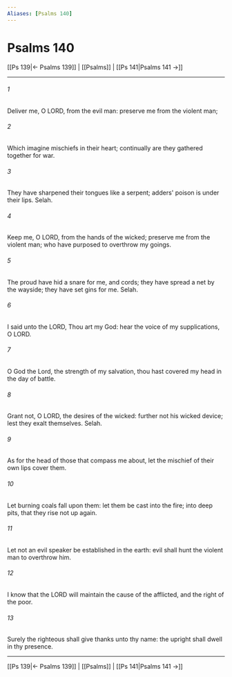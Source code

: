 ```yaml
---
Aliases: [Psalms 140]
---
```

# Psalms 140

[[Ps 139|← Psalms 139]] | [[Psalms]] | [[Ps 141|Psalms 141 →]]
***



###### 1 
Deliver me, O LORD, from the evil man: preserve me from the violent man; 

###### 2 
Which imagine mischiefs in their heart; continually are they gathered together for war. 

###### 3 
They have sharpened their tongues like a serpent; adders' poison is under their lips. Selah. 

###### 4 
Keep me, O LORD, from the hands of the wicked; preserve me from the violent man; who have purposed to overthrow my goings. 

###### 5 
The proud have hid a snare for me, and cords; they have spread a net by the wayside; they have set gins for me. Selah. 

###### 6 
I said unto the LORD, Thou art my God: hear the voice of my supplications, O LORD. 

###### 7 
O God the Lord, the strength of my salvation, thou hast covered my head in the day of battle. 

###### 8 
Grant not, O LORD, the desires of the wicked: further not his wicked device; lest they exalt themselves. Selah. 

###### 9 
As for the head of those that compass me about, let the mischief of their own lips cover them. 

###### 10 
Let burning coals fall upon them: let them be cast into the fire; into deep pits, that they rise not up again. 

###### 11 
Let not an evil speaker be established in the earth: evil shall hunt the violent man to overthrow him. 

###### 12 
I know that the LORD will maintain the cause of the afflicted, and the right of the poor. 

###### 13 
Surely the righteous shall give thanks unto thy name: the upright shall dwell in thy presence.

***
[[Ps 139|← Psalms 139]] | [[Psalms]] | [[Ps 141|Psalms 141 →]]
